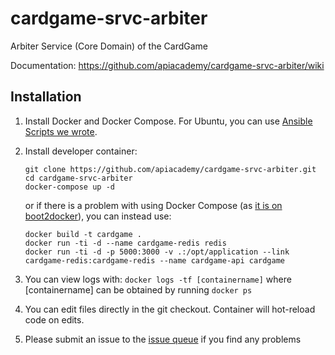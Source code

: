 # cardgame-srvc-arbiter
Arbiter Service (Core Domain) of the CardGame

Documentation: https://github.com/apiacademy/cardgame-srvc-arbiter/wiki

## Installation

1. Install Docker and Docker Compose. For Ubuntu, you can use [Ansible Scripts we wrote](https://github.com/apiacademy/quizgame/tree/master/ansible).
1. Install developer container:
 
    ```console
    git clone https://github.com/apiacademy/cardgame-srvc-arbiter.git
    cd cardgame-srvc-arbiter
    docker-compose up -d
    ```
    
    or if there is a problem with using Docker Compose (as [it is on boot2docker](https://github.com/docker/compose/issues/1032)), you can instead use:
    
    ```console
    docker build -t cardgame .
    docker run -ti -d --name cardgame-redis redis
    docker run -ti -d -p 5000:3000 -v .:/opt/application --link cardgame-redis:cardgame-redis --name cardgame-api cardgame
    ```
    
1. You can view logs with: `docker logs -tf [containername]` where [containername] can be obtained by running `docker ps`
1. You can edit files directly in the git checkout. Container will hot-reload code on edits.
1. Please submit an issue to the [issue queue](https://github.com/apiacademy/cardgame-srvc-arbiter/issues) if you find any problems
